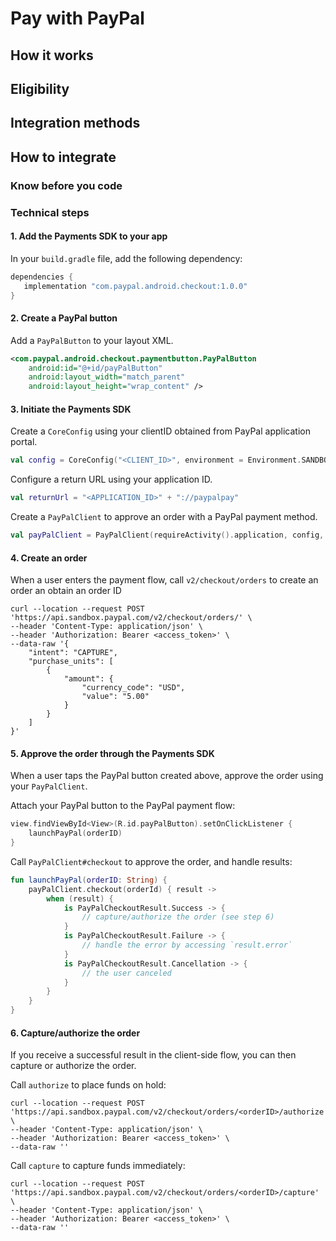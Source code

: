 # Pay with PayPal

## How it works

## Eligibility

## Integration methods


## How to integrate

### Know before you code

### Technical steps

#### 1. Add the Payments SDK  to your app

In your `build.gradle` file, add the following dependency:

```groovy
dependencies {
   implementation "com.paypal.android.checkout:1.0.0"
}
```

#### 2. Create a PayPal button 

Add a `PayPalButton` to your layout XML.

```xml
<com.paypal.android.checkout.paymentbutton.PayPalButton
    android:id="@+id/payPalButton"
    android:layout_width="match_parent"
    android:layout_height="wrap_content" />
```



#### 3. Initiate the Payments SDK

Create a `CoreConfig` using your clientID obtained from PayPal application portal.

```kotlin
val config = CoreConfig("<CLIENT_ID>", environment = Environment.SANDBOX)
```

Configure a return URL using your application ID.

```kotlin
val returnUrl = "<APPLICATION_ID>" + "://paypalpay"
```

Create a `PayPalClient` to approve an order with a PayPal payment method.

```kotlin
val payPalClient = PayPalClient(requireActivity().application, config, returnUrl)
```

#### 4. Create an order

When a user enters the payment flow, call `v2/checkout/orders` to create an order an obtain an order ID

```
curl --location --request POST 'https://api.sandbox.paypal.com/v2/checkout/orders/' \
--header 'Content-Type: application/json' \
--header 'Authorization: Bearer <access_token>' \
--data-raw '{
    "intent": "CAPTURE",
    "purchase_units": [
        {
            "amount": {
                "currency_code": "USD",
                "value": "5.00"
            }
        }
    ]
}'
```

#### 5. Approve the order through the Payments SDK

When a user taps the PayPal button created above, approve the order using your `PayPalClient`.

Attach your PayPal button to the PayPal payment flow:

```kotlin
view.findViewById<View>(R.id.payPalButton).setOnClickListener {
    launchPayPal(orderID)
}
```

Call `PayPalClient#checkout` to approve the order, and handle results:

```kotlin
fun launchPayPal(orderID: String) {
    payPalClient.checkout(orderId) { result ->
        when (result) {
            is PayPalCheckoutResult.Success -> {
                // capture/authorize the order (see step 6)
            } 
            is PayPalCheckoutResult.Failure -> {
                // handle the error by accessing `result.error`
            } 
            is PayPalCheckoutResult.Cancellation -> {
                // the user canceled
            } 
        }
    }
}
```

#### 6. Capture/authorize the order

If you receive a successful result in the client-side flow, you can then capture or authorize the order. 

Call `authorize` to place funds on hold:

```
curl --location --request POST 'https://api.sandbox.paypal.com/v2/checkout/orders/<orderID>/authorize' \
--header 'Content-Type: application/json' \
--header 'Authorization: Bearer <access_token>' \
--data-raw ''
```

Call `capture` to capture funds immediately:

```
curl --location --request POST 'https://api.sandbox.paypal.com/v2/checkout/orders/<orderID>/capture' \
--header 'Content-Type: application/json' \
--header 'Authorization: Bearer <access_token>' \
--data-raw ''